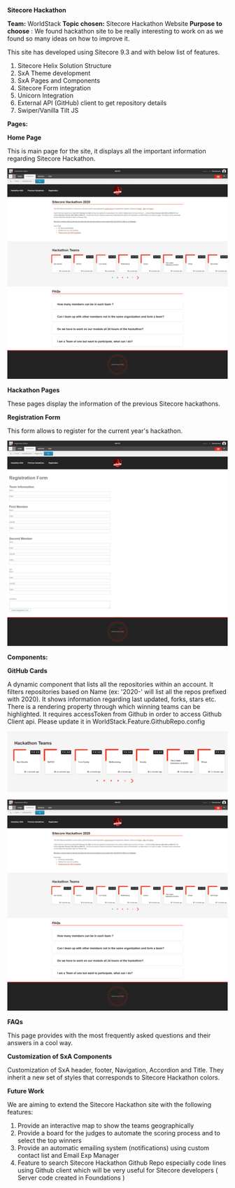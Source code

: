 **Sitecore Hackathon**

**Team:** WorldStack
**Topic chosen:** Sitecore Hackathon Website
**Purpose to choose** : We found hackathon site to be really interesting to work on as we found so many ideas on how to improve it.

This site has developed using Sitecore 9.3 and with below list of features.

1. Sitecore Helix Solution Structure
2. SxA Theme development
3. SxA Pages and Components
4. Sitecore Form integration
5. Unicorn Integration
6. External API (GitHub) client to get repository details
7. Swiper/Vanilla Tilt JS

**Pages:**

**Home Page**

This is main page for the site, it displays all the important information regarding Sitecore Hackathon.

![Image description](https://github.com/Sitecore-Hackathon/2020-World-stack/blob/master/documentation/images/PAGE1.png)

**Hackathon Pages**

These pages display the information of the previous Sitecore hackathons.

**Registration Form**

This form allows to register for the current year&#39;s hackathon.

![Image description](https://github.com/Sitecore-Hackathon/2020-World-stack/blob/master/documentation/images/PAGE2.png)

**Components:**

**GitHub Cards**

A dynamic component that lists all the repositories within an account. It filters repositories based on Name (ex: &#39;2020-&#39; will list all the repos prefixed with 2020). It shows information regarding last updated, forks, stars etc. There is a rendering property through which winning teams can be highlighted.
It requires accessToken from Github in order to access Github Client api. Please update it in WorldStack.Feature.GithubRepo.config

![Image description](https://github.com/Sitecore-Hackathon/2020-World-stack/blob/master/documentation/images/Capture1.PNG)



[![Watch the video](https://github.com/Sitecore-Hackathon/2020-World-stack/blob/master/documentation/images/PAGE1.png)](https://github.com/Sitecore-Hackathon/2020-World-stack/blob/master/documentation/video/Sitecore%20Hackathon%202020%20-%20Google%20Chrome%202020-03-01%2001-15-49.mp4)

**FAQs**

This page provides with the most frequently asked questions and their answers in a cool way.

**Customization of SxA Components**

Customization of SxA header, footer, Navigation, Accordion and Title. They inherit a new set of styles that corresponds to Sitecore Hackathon colors.

**Future Work**

We are aiming to extend the Sitecore Hackathon site with the following features:

1. Provide an interactive map to show the teams geographically
2. Provide a board for the judges to automate the scoring process and to select the top winners
3. Provide an automatic emailing system (notifications) using custom contact list and Email Exp Manager
4. Feature to search Sitecore Hackathon Github Repo especially code lines using Github client which will be very useful for Sitecore developers ( Server code created in Foundations )

